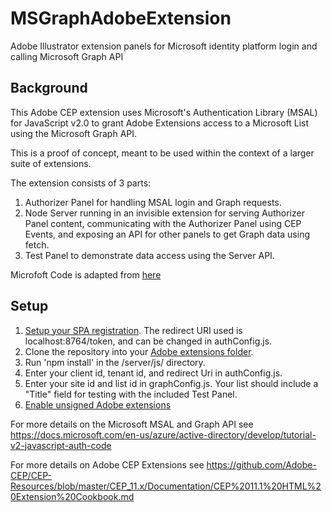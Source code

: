# MSGraphAdobeExtension
Adobe Illustrator extension panels for Microsoft identity platform login and calling Microsoft Graph API

## Background
This Adobe CEP extension uses Microsoft's Authentication Library (MSAL) for JavaScript v2.0 to grant Adobe Extensions access to a Microsoft List using the Microsoft Graph API.

This is a proof of concept, meant to be used within the context of a larger suite of extensions.

The extension consists of 3 parts:
1) Authorizer Panel for handling MSAL login and Graph requests.
1) Node Server running in an invisible extension for serving Authorizer Panel content, communicating with the Authorizer Panel using CEP Events, and exposing an API for other panels to get Graph data using fetch.
3) Test Panel to demonstrate data access using the Server API.

Microfoft Code is adapted from [here](https://github.com/Azure-Samples/ms-identity-javascript-v2)

## Setup
1) [Setup your SPA registration](https://docs.microsoft.com/en-us/azure/active-directory/develop/scenario-spa-app-registration). The redirect URI used is localhost:8764/token, and can be changed in authConfig.js.
2) Clone the repository into your [Adobe extensions folder](https://github.com/Adobe-CEP/CEP-Resources/blob/master/CEP_11.x/Documentation/CEP%2011.1%20HTML%20Extension%20Cookbook.md#extension-folders).
3) Run 'npm install' in the /server/js/ directory.
4) Enter your client id, tenant id, and redirect Uri in authConfig.js.
5) Enter your site id and list id in graphConfig.js. Your list should include a "Title" field for testing with the included Test Panel.
6) [Enable unsigned Adobe extensions](https://github.com/Adobe-CEP/CEP-Resources/blob/master/CEP_11.x/Documentation/CEP%2011.1%20HTML%20Extension%20Cookbook.md#debugging-unsigned-extensions)

For more details on the Microsoft MSAL and Graph API see https://docs.microsoft.com/en-us/azure/active-directory/develop/tutorial-v2-javascript-auth-code

For more details on Adobe CEP Extensions see https://github.com/Adobe-CEP/CEP-Resources/blob/master/CEP_11.x/Documentation/CEP%2011.1%20HTML%20Extension%20Cookbook.md
